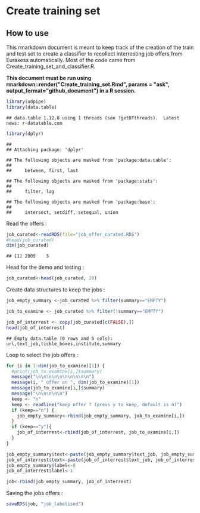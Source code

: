 Create training set
================

How to use
----------

This rmarkdown document is meant to keep track of the creation of the train and test set to create a classifier to recollect interresting job offers from Euraxess automatically. Most of the code came from Create\_training\_set\_and\_classifier.R.

**This document must be run using rmarkdown::render("Create\_training\_set.Rmd", params = "ask", output\_format="github\_document") in a R session.**

``` r
library(udpipe)
library(data.table)
```

    ## data.table 1.12.8 using 1 threads (see ?getDTthreads).  Latest news: r-datatable.com

``` r
library(dplyr)
```

    ## 
    ## Attaching package: 'dplyr'

    ## The following objects are masked from 'package:data.table':
    ## 
    ##     between, first, last

    ## The following objects are masked from 'package:stats':
    ## 
    ##     filter, lag

    ## The following objects are masked from 'package:base':
    ## 
    ##     intersect, setdiff, setequal, union

Read the offers :

``` r
job_curated<-readRDS(file="job_offer_curated.RDS")
#head(job_curated)
dim(job_curated)
```

    ## [1] 2009    5

Head for the demo and testing :

``` r
job_curated<-head(job_curated, 20)
```

Create data structures to keep the jobs :

``` r
job_empty_summary <-job_curated %>% filter(summary=="EMPTY")

job_to_examine <- job_curated %>% filter(!summary=="EMPTY")

job_of_interrest <- copy(job_curated[c(FALSE),])
head(job_of_interrest)
```

    ## Empty data.table (0 rows and 5 cols): url,text_job,tickle_boxes,institute,summary

Loop to select the job offers :

``` r
for (i in 1:dim(job_to_examine)[1]) {
  #print(job_to_examine[i,]$summary)
  message("\n\n\n\n\n\n\n\n\n\n")
  message(i, " offer on ", dim(job_to_examine)[1])
  message(job_to_examine[i,]$summary)
  message("\n\n\n\n\n")
  keep <- "n"
  keep <- readline("keep offer ? (press y to keep, default is n)")
  if (keep=="n") {
    job_empty_summary<-rbind(job_empty_summary, job_to_examine[i,])
  }
  if (keep=="y"){
    job_of_interrest<-rbind(job_of_interrest, job_to_examine[i,])
  }
}
```

``` r
job_empty_summary$text<-paste(job_empty_summary$text_job, job_empty_summary$tickle_boxes)
job_of_interrest$text<-paste(job_of_interrest$text_job, job_of_interrest$tickle_boxes)
job_empty_summary$label<-0
job_of_interrest$label<-1

job<-rbind(job_empty_summary, job_of_interrest)
```

Saving the jobs offers :

``` r
saveRDS(job, "job_labelised")
```

